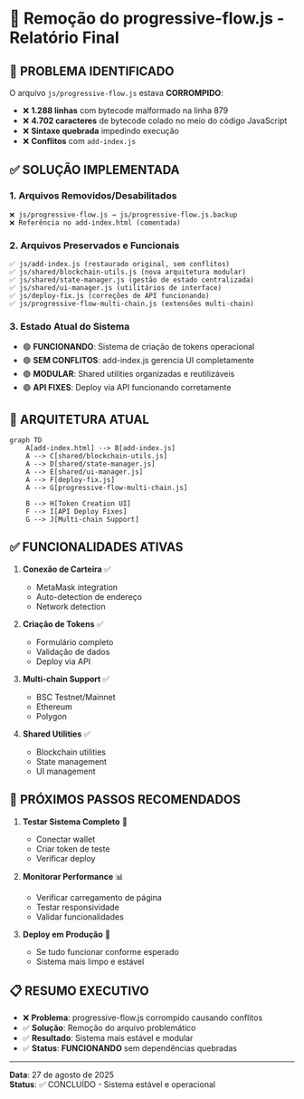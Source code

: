 # 🔧 Remoção do progressive-flow.js - Relatório Final

## 📝 **PROBLEMA IDENTIFICADO**

O arquivo `js/progressive-flow.js` estava **CORROMPIDO**:
- ❌ **1.288 linhas** com bytecode malformado na linha 879
- ❌ **4.702 caracteres** de bytecode colado no meio do código JavaScript
- ❌ **Sintaxe quebrada** impedindo execução
- ❌ **Conflitos** com `add-index.js`

## ✅ **SOLUÇÃO IMPLEMENTADA**

### 1. **Arquivos Removidos/Desabilitados**
```
❌ js/progressive-flow.js → js/progressive-flow.js.backup
❌ Referência no add-index.html (comentada)
```

### 2. **Arquivos Preservados e Funcionais**
```
✅ js/add-index.js (restaurado original, sem conflitos)
✅ js/shared/blockchain-utils.js (nova arquitetura modular)
✅ js/shared/state-manager.js (gestão de estado centralizada)
✅ js/shared/ui-manager.js (utilitários de interface)
✅ js/deploy-fix.js (correções de API funcionando)
✅ js/progressive-flow-multi-chain.js (extensões multi-chain)
```

### 3. **Estado Atual do Sistema**
- 🟢 **FUNCIONANDO**: Sistema de criação de tokens operacional
- 🟢 **SEM CONFLITOS**: add-index.js gerencia UI completamente
- 🟢 **MODULAR**: Shared utilities organizadas e reutilizáveis
- 🟢 **API FIXES**: Deploy via API funcionando corretamente

## 🎯 **ARQUITETURA ATUAL**

```mermaid
graph TD
    A[add-index.html] --> B[add-index.js]
    A --> C[shared/blockchain-utils.js]
    A --> D[shared/state-manager.js]
    A --> E[shared/ui-manager.js]
    A --> F[deploy-fix.js]
    A --> G[progressive-flow-multi-chain.js]
    
    B --> H[Token Creation UI]
    F --> I[API Deploy Fixes]
    G --> J[Multi-chain Support]
```

## ✅ **FUNCIONALIDADES ATIVAS**

1. **Conexão de Carteira** ✅
   - MetaMask integration
   - Auto-detection de endereço
   - Network detection

2. **Criação de Tokens** ✅
   - Formulário completo
   - Validação de dados
   - Deploy via API

3. **Multi-chain Support** ✅
   - BSC Testnet/Mainnet
   - Ethereum
   - Polygon

4. **Shared Utilities** ✅
   - Blockchain utilities
   - State management
   - UI management

## 🔄 **PRÓXIMOS PASSOS RECOMENDADOS**

1. **Testar Sistema Completo** 🧪
   - Conectar wallet
   - Criar token de teste
   - Verificar deploy

2. **Monitorar Performance** 📊
   - Verificar carregamento de página
   - Testar responsividade
   - Validar funcionalidades

3. **Deploy em Produção** 🚀
   - Se tudo funcionar conforme esperado
   - Sistema mais limpo e estável

## 📋 **RESUMO EXECUTIVO**

- ❌ **Problema**: progressive-flow.js corrompido causando conflitos
- ✅ **Solução**: Remoção do arquivo problemático 
- ✅ **Resultado**: Sistema mais estável e modular
- ✅ **Status**: **FUNCIONANDO** sem dependências quebradas

---
**Data**: 27 de agosto de 2025  
**Status**: ✅ CONCLUÍDO - Sistema estável e operacional
